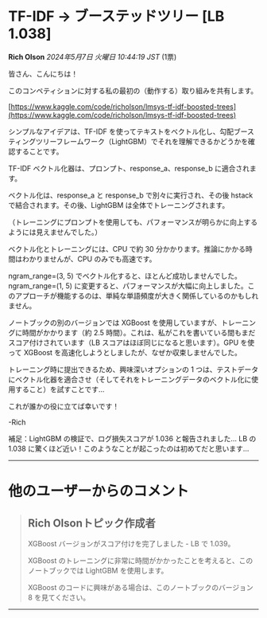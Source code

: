 # TF-IDF -> ブーステッドツリー [LB 1.038]
**Rich Olson** *2024年5月7日 火曜日 10:44:19 JST* (1票)

皆さん、こんにちは！

このコンペティションに対する私の最初の（動作する）取り組みを共有します。

[https://www.kaggle.com/code/richolson/lmsys-tf-idf-boosted-trees](https://www.kaggle.com/code/richolson/lmsys-tf-idf-boosted-trees)

シンプルなアイデアは、TF-IDF を使ってテキストをベクトル化し、勾配ブースティングツリーフレームワーク（LightGBM）でそれを理解できるかどうかを確認することです。

TF-IDF ベクトル化器は、プロンプト、response_a、response_b に適合されます。

ベクトル化は、response_a と response_b で別々に実行され、その後 hstack で結合されます。その後、LightGBM は全体でトレーニングされます。

（トレーニングにプロンプトを使用しても、パフォーマンスが明らかに向上するようには見えませんでした。）

ベクトル化とトレーニングには、CPU で約 30 分かかります。推論にかかる時間はわかりませんが、CPU のみでも高速です。

ngram_range=(3, 5) でベクトル化すると、ほとんど成功しませんでした。ngram_range=(1, 5) に変更すると、パフォーマンスが大幅に向上しました。このアプローチが機能するのは、単純な単語頻度が大きく関係しているのかもしれません。

ノートブックの別のバージョンでは XGBoost を使用していますが、トレーニングに時間がかかります（約 2.5 時間）。これは、私がこれを書いている間もまだスコア付けされています（LB スコアはほぼ同じになると思います）。GPU を使って XGBoost を高速化しようとしましたが、なぜか収束しませんでした。

トレーニング時に提出できるため、興味深いオプションの 1 つは、テストデータにベクトル化器を適合させ（そしてそれをトレーニングデータのベクトル化に使用すること）を試すことです…

これが誰かの役に立てば幸いです！

-Rich

補足：LightGBM の検証で、ログ損失スコアが 1.036 と報告されました… LB の 1.038 に驚くほど近い！このようなことが起こったのは初めてだと思います…

---
# 他のユーザーからのコメント
> ## Rich Olsonトピック作成者
> 
> XGBoost バージョンがスコア付けを完了しました - LB で 1.039。
> 
> XGBoost のトレーニングに非常に時間がかかったことを考えると、このノートブックでは LightGBM を使用します。
> 
> XGBoost のコードに興味がある場合は、このノートブックのバージョン 8 を見てください。
> 
> 
> 
---

